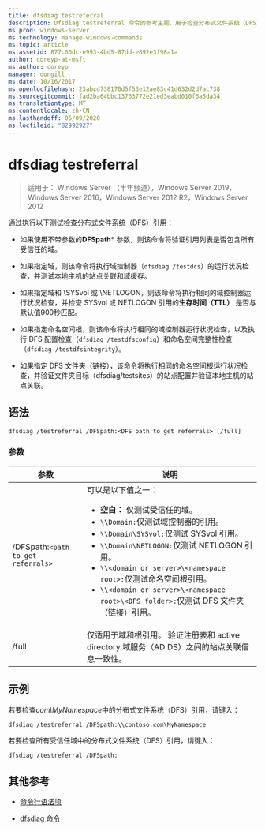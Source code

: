 ```yaml
---
title: dfsdiag testreferral
description: Dfsdiag testreferral 命令的参考主题，用于检查分布式文件系统（DFS）引用。
ms.prod: windows-server
ms.technology: manage-windows-commands
ms.topic: article
ms.assetid: 877c60dc-e993-4bd5-87dd-e892e3f98a1a
author: coreyp-at-msft
ms.author: coreyp
manager: dongill
ms.date: 10/16/2017
ms.openlocfilehash: 23abcd738170d5f53e12ae83c41d632d2d7ac738
ms.sourcegitcommit: fad2ba64bbc13763772e21ed3eabd010f6a5da34
ms.translationtype: MT
ms.contentlocale: zh-CN
ms.lasthandoff: 05/09/2020
ms.locfileid: "82992927"
---
```

# <a name="dfsdiag-testreferral"></a>dfsdiag testreferral

> 适用于： Windows Server （半年频道），Windows Server 2019，Windows Server 2016，Windows Server 2012 R2，Windows Server 2012

通过执行以下测试检查分布式文件系统（DFS）引用：

- 如果使用不带参数的**DFSpath*** 参数，则该命令将验证引用列表是否包含所有受信任的域。

- 如果指定域，则该命令将执行域控制器（`dfsdiag /testdcs`）的运行状况检查，并测试本地主机的站点关联和域缓存。

- 如果指定域和 \SYSvol 或 \NETLOGON，则该命令将执行相同的域控制器运行状况检查，并检查 SYSvol 或 NETLOGON 引用的**生存时间（TTL）** 是否与默认值900秒匹配。

- 如果指定命名空间根，则该命令将执行相同的域控制器运行状况检查，以及执行 DFS 配置检查（`dfsdiag /testdfsconfig`）和命名空间完整性检查（`dfsdiag /testdfsintegrity`）。

- 如果指定 DFS 文件夹（链接），该命令将执行相同的命名空间根运行状况检查，并验证文件夹目标（dfsdiag/testsites）的站点配置并验证本地主机的站点关联。

## <a name="syntax"></a>语法

```
dfsdiag /testreferral /DFSpath:<DFS path to get referrals> [/full]
```

### <a name="parameters"></a>参数

| 参数 | 说明 |
| --------- | ----------- |
| /DFSpath:`<path to get referrals>` | 可以是以下值之一：<ul><li>**空白：** 仅测试受信任的域。</li><li>`\\Domain:`仅测试域控制器的引用。</li><li>`\\Domain\SYSvol:`仅测试 SYSvol 引用。</li><li>`\\Domain\NETLOGON:`仅测试 NETLOGON 引用。</li><li>`\\<domain or server>\<namespace root>:`仅测试命名空间根引用。</li><li>`\\<domain or server>\<namespace root>\<DFS folder>:`仅测试 DFS 文件夹（链接）引用。</li></ul> |
| /full | 仅适用于域和根引用。 验证注册表和 active directory 域服务（AD DS）之间的站点关联信息一致性。 |

## <a name="examples"></a>示例

若要检查*com\MyNamespace*中的分布式文件系统（DFS）引用，请键入：

```
dfsdiag /testreferral /DFSpath:\\contoso.com\MyNamespace
```

若要检查所有受信任域中的分布式文件系统（DFS）引用，请键入：

```
dfsdiag /testreferral /DFSpath:
```

## <a name="additional-references"></a>其他参考

- [命令行语法项](command-line-syntax-key.md)

- [dfsdiag 命令](dfsdiag.md)
